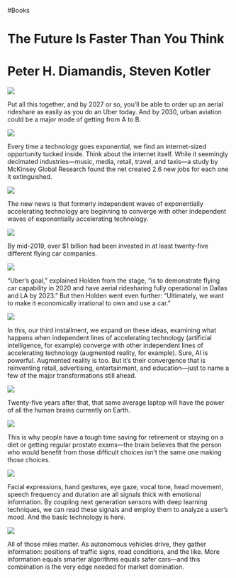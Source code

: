 #Books 


# The Future Is Faster Than You Think

# Peter H. Diamandis, Steven Kotler

![](https://readwise-assets.s3.amazonaws.com/static/images/new_icons/chevron-down-alt-thin.a0ebfe57a28f.svg)

Put all this together, and by 2027 or so, you’ll be able to order up an aerial rideshare as easily as you do an Uber today. And by 2030, urban aviation could be a major mode of getting from A to B.

![](https://readwise-assets.s3.amazonaws.com/static/images/new_icons/chevron-down-alt-thin.a0ebfe57a28f.svg)

Every time a technology goes exponential, we find an internet-sized opportunity tucked inside. Think about the internet itself. While it seemingly decimated industries—music, media, retail, travel, and taxis—a study by McKinsey Global Research found the net created 2.6 new jobs for each one it extinguished.

![](https://readwise-assets.s3.amazonaws.com/static/images/new_icons/chevron-down-alt-thin.a0ebfe57a28f.svg)

The new news is that formerly independent waves of exponentially accelerating technology are beginning to converge with other independent waves of exponentially accelerating technology.

![](https://readwise-assets.s3.amazonaws.com/static/images/new_icons/chevron-down-alt-thin.a0ebfe57a28f.svg)

By mid-2019, over $1 billion had been invested in at least twenty-five different flying car companies.

![](https://readwise-assets.s3.amazonaws.com/static/images/new_icons/chevron-down-alt-thin.a0ebfe57a28f.svg)

“Uber’s goal,” explained Holden from the stage, “is to demonstrate flying car capability in 2020 and have aerial ridesharing fully operational in Dallas and LA by 2023.” But then Holden went even further: “Ultimately, we want to make it economically irrational to own and use a car.”

![](https://readwise-assets.s3.amazonaws.com/static/images/new_icons/chevron-down-alt-thin.a0ebfe57a28f.svg)

In this, our third installment, we expand on these ideas, examining what happens when independent lines of accelerating technology (artificial intelligence, for example) converge with other independent lines of accelerating technology (augmented reality, for example). Sure, AI is powerful. Augmented reality is too. But it’s their convergence that is reinventing retail, advertising, entertainment, and education—just to name a few of the major transformations still ahead.

![](https://readwise-assets.s3.amazonaws.com/static/images/new_icons/chevron-down-alt-thin.a0ebfe57a28f.svg)

Twenty-five years after that, that same average laptop will have the power of all the human brains currently on Earth.

![](https://readwise-assets.s3.amazonaws.com/static/images/new_icons/chevron-down-alt-thin.a0ebfe57a28f.svg)

This is why people have a tough time saving for retirement or staying on a diet or getting regular prostate exams—the brain believes that the person who would benefit from those difficult choices isn’t the same one making those choices.

![](https://readwise-assets.s3.amazonaws.com/static/images/new_icons/chevron-down-alt-thin.a0ebfe57a28f.svg)

Facial expressions, hand gestures, eye gaze, vocal tone, head movement, speech frequency and duration are all signals thick with emotional information. By coupling next generation sensors with deep learning techniques, we can read these signals and employ them to analyze a user’s mood. And the basic technology is here.

![](https://readwise-assets.s3.amazonaws.com/static/images/new_icons/chevron-down-alt-thin.a0ebfe57a28f.svg)

All of those miles matter. As autonomous vehicles drive, they gather information: positions of traffic signs, road conditions, and the like. More information equals smarter algorithms equals safer cars—and this combination is the very edge needed for market domination.